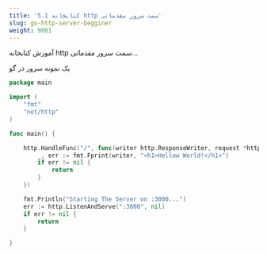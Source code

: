 ```yaml
---
title: '5.1 کتابخانه http سمت سرور مقدماتی'
slug: go-http-server-begginer
weight: 9001
---
```


آموزش کتابخانه http سمت سرور مقدماتی...


یک نمونه سرور در گو

```go
package main

import (
	"fmt"
	"net/http"
)

func main() {

	http.HandleFunc("/", func(writer http.ResponseWriter, request *http.Request) {
		_, err := fmt.Fprint(writer, "<h1>Hellow World!</h1>")
		if err != nil {
			return
		}
	})

	fmt.Println("Starting The Server on :3000...")
	err := http.ListenAndServe(":3000", nil)
	if err != nil {
		return
	}

}

```
